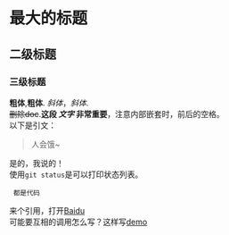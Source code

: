 # 最大的标题 
## 二级标题
### 三级标题 
**粗体**,__粗体__.
*斜体*，_斜体_.  
~~删除doc~~.**这段 _文字_ 非常重要**，注意内部嵌套时，前后的空格。  
以下是引文：
>人会饿~  

是的，我说的！  
使用`git status`是可以打印状态列表。

``` 都是代码``` 

来个引用，打开[Baidu](www.baidu.com)  
可能要互相的调用怎么写？这样写[demo](./GoPro/使用.md)
